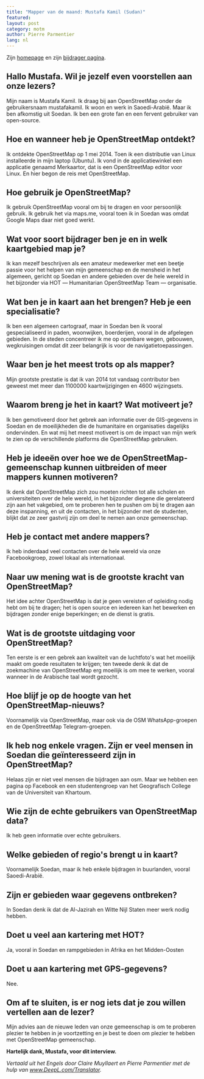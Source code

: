```yaml
---
title: "Mapper van de maand: Mustafa Kamil (Sudan)"
featured:
layout: post
category: motm
author: Pierre Parmentier
lang: nl
---
```


Zijn [homepage](https://www.openstreetmap.org/user/mustafakamil) en zijn [bijdrager pagina](https://hdyc.neis-one.org/?mustafakamil).

## Hallo Mustafa. Wil je jezelf even voorstellen aan onze lezers?

Mijn naam is Mustafa Kamil. Ik draag bij aan OpenStreetMap onder de gebruikersnaam mustafakamil. Ik woon en werk in Saoedi-Arabië. Maar ik ben afkomstig uit Soedan.
Ik ben een grote fan en een fervent gebruiker van open-source.

## Hoe en wanneer heb je OpenStreetMap ontdekt?

Ik ontdekte OpenStreetMap op 1 mei 2014. Toen ik een distributie van Linux installeerde in mijn laptop (Ubuntu). Ik vond in de applicatiewinkel een applicatie genaamd Merkaartor, dat is een OpenStreetMap editor voor Linux. En hier begon de reis met OpenStreetMap.

## Hoe gebruik je OpenStreetMap?

Ik gebruik OpenStreetMap vooral om bij te dragen en voor persoonlijk gebruik. Ik gebruik het via maps.me, vooral toen ik in Soedan was omdat Google Maps daar niet goed werkt.

## Wat voor soort bijdrager ben je en in welk kaartgebied map je?

Ik kan mezelf beschrijven als een amateur medewerker met een beetje passie voor het helpen van mijn gemeenschap en de mensheid in het algemeen, gericht op Soedan en andere gebieden over de hele wereld in het bijzonder via HOT ― Humanitarian OpenStreetMap Team ― organisatie.

## Wat ben je in kaart aan het brengen? Heb je een specialisatie?

Ik ben een algemeen cartograaf, maar in Soedan ben ik vooral gespecialiseerd in paden, woonwijken, boerderijen, vooral in de afgelegen gebieden. In de steden concentreer ik me op openbare wegen, gebouwen, wegkruisingen omdat dit zeer belangrijk is voor de navigatietoepassingen.

## Waar ben je het meest trots op als mapper?

Mijn grootste prestatie is dat ik van 2014 tot vandaag contributor ben geweest met meer dan 1100000 kaartwijzigingen en 4600 wijzingsets.

## Waarom breng je het in kaart? Wat motiveert je?

Ik ben gemotiveerd door het gebrek aan informatie over de GIS-gegevens in Soedan en de moeilijkheden die de humanitaire en organisaties dagelijks ondervinden. En wat mij het meest motiveert is om de impact van mijn werk te zien op de verschillende platforms die OpenStreetMap gebruiken.

## Heb je ideeën over hoe we de OpenStreetMap-gemeenschap kunnen uitbreiden of meer mappers kunnen motiveren?

Ik denk dat OpenStreetMap zich zou moeten richten tot alle scholen en universiteiten over de hele wereld, in het bijzonder diegene die gerelateerd zijn aan het vakgebied, om te proberen hen te pushen om bij te dragen aan deze inspanning, en uit de contacten, in het bijzonder met de studenten, blijkt dat ze zeer gastvrij zijn om deel te nemen aan onze gemeenschap.

## Heb je contact met andere mappers?

Ik heb inderdaad veel contacten over de hele wereld via onze Facebookgroep, zowel lokaal als internationaal.

## Naar uw mening wat is de grootste kracht van OpenStreetMap?

Het idee achter OpenStreetMap is dat je geen vereisten of opleiding nodig hebt om bij te dragen; het is open source en iedereen kan het bewerken en bijdragen zonder enige beperkingen; en de dienst is gratis.

## Wat is de grootste uitdaging voor OpenStreetMap?

Ten eerste is er een gebrek aan kwaliteit van de luchtfoto's wat het moeilijk maakt om goede resultaten te krijgen; ten tweede denk ik dat de zoekmachine van OpenStreetMap erg moeilijk is om mee te werken, vooral wanneer in de Arabische taal wordt gezocht.

## Hoe blijf je op de hoogte van het OpenStreetMap-nieuws?

Voornamelijk via OpenStreetMap, maar ook via de OSM WhatsApp-groepen en de OpenStreetMap Telegram-groepen.

## Ik heb nog enkele vragen. Zijn er veel mensen in Soedan die geïnteresseerd zijn in OpenStreetMap?

Helaas zijn er niet veel mensen die bijdragen aan osm. Maar we hebben een pagina op Facebook en een studentengroep van het Geografisch College van de Universiteit van Khartoum.

## Wie zijn de echte gebruikers van OpenStreetMap data?

Ik heb geen informatie over echte gebruikers.

## Welke gebieden of regio's brengt u in kaart?

Voornamelijk Soedan, maar ik heb enkele bijdragen in buurlanden, vooral Saoedi-Arabië.

## Zijn er gebieden waar gegevens ontbreken?

In Soedan denk ik dat de Al-Jazirah en Witte Nijl Staten meer werk nodig hebben.

## Doet u veel aan kartering met HOT?

Ja, vooral in Soedan en rampgebieden in Afrika en het Midden-Oosten

## Doet u aan kartering met GPS-gegevens?

Nee.

## Om af te sluiten, is er nog iets dat je zou willen vertellen aan de lezer?

Mijn advies aan de nieuwe leden van onze gemeenschap is om te proberen plezier te hebben in je voortzetting en je best te doen om plezier te hebben met OpenStreetMap gemeenschap.

**Hartelijk dank, Mustafa, voor dit interview.**

*Vertaald uit het Engels door Claire Muyllaert en Pierre Parmentier met de hulp van www.DeepL.com/Translator.*

